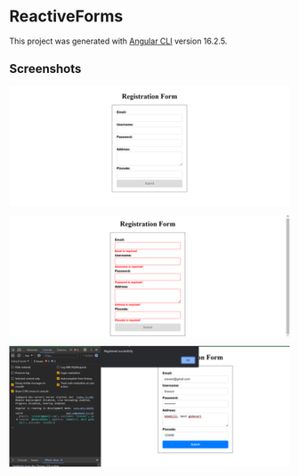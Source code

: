 # ReactiveForms

This project was generated with [Angular CLI](https://github.com/angular/angular-cli) version 16.2.5.

## Screenshots

![Form_UI](./screenshots/Form_UI.png)

![Form_error_validations](./screenshots/Error_Validation.png)

![Data_Sending](./screenshots/Sending_data.png)

